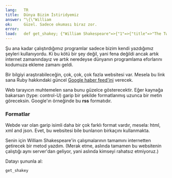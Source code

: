```yaml
---
lang:   TR
title:  Dünya Bizim İstiridyemiz
answer: ^\{\"William
ok:     Güzel. Sadece okuması biraz zor.
error:  
load:   def get_shakey; {"William Shakespeare"=>{"1"=>{"title"=>"The Two Gentlemen of Verona", "finished"=>1591},"2"=>{"title"=>"The Taming of the Shrew", "finished"=>1591},"3"=>{"title"=>"Henry VI, Part 2", "finished"=>1591},"4"=>{"title"=>"Henry VI, Part 3", "finished"=>1591},"5"=>{"title"=>"Henry VI, Part 1", "finished"=>1592},"6"=>{"title"=>"Titus Andronicus", "finished"=>1592},"7"=>{"title"=>"Richard III", "finished"=>1593},"8"=>{"title"=>"Edward III", "finished"=>1593},"9"=>{"title"=>"The Comedy of Errors", "finished"=>1594},"10"=>{"title"=>"Love's Labour's Lost", "finished"=>1595},"11"=>{"title"=>"Love's Labour's Won", "finished"=>1596},"12"=>{"title"=>"Richard II", "finished"=>1595},"13"=>{"title"=>"Romeo and Juliet", "finished"=>1595},"14"=>{"title"=>"A Midsummer Night's Dream", "finished"=>1595},"15"=>{"title"=>"King John", "finished"=>1596},"16"=>{"title"=>"The Merchant of Venice", "finished"=>1597},"17"=>{"title"=>"Henry IV, Part 1", "finished"=>1597},"18"=>{"title"=>"The Merry Wives of Windsor", "finished"=>1597},"19"=>{"title"=>"Henry IV, Part 2", "finished"=>1598},"20"=>{"title"=>"Much Ado About Nothing", "finished"=>1599},"21"=>{"title"=>"Henry V", "finished"=>1599},"22"=>{"title"=>"Julius Caesar", "finished"=>1599},"23"=>{"title"=>"As You Like It", "finished"=>1600},"24"=>{"title"=>"Hamlet", "finished"=>1601},"25"=>{"title"=>"Twelfth Night", "finished"=>1601},"26"=>{"title"=>"Troilus and Cressida", "finished"=>1602},"27"=>{"title"=>"Sir Thomas More", "finished"=>1604},"28"=>{"title"=>"Measure for Measure", "finished"=>1604},"29"=>{"title"=>"Othello", "finished"=>1604},"30"=>{"title"=>"All's Well That Ends Well", "finished"=>1605},"31"=>{"title"=>"King Lear", "finished"=>1606},"32"=>{"title"=>"Timon of Athens", "finished"=>1606},"33"=>{"title"=>"Macbeth", "finished"=>1606},"34"=>{"title"=>"Antony and Cleopatra", "finished"=>1606},"35"=>{"title"=>"Pericles, Prince of Tyre", "finished"=>1608},"36"=>{"title"=>"Coriolanus", "finished"=>1608},"37"=>{"title"=>"The Winter's Tale", "finished"=>1611},"38"=>{"title"=>"Cymbeline", "finished"=>1610},"39"=>{"title"=>"The Tempest", "finished"=>1611},"40"=>{"title"=>"Cardenio", "finished"=>1613},"41"=>{"title"=>"Henry VIII", "finished"=>1613},"42"=>{"title"=>"The Two Noble Kinsmen", "finished"=>1614}}}; end;
---
```


Şu ana kadar çalıştırdığımız programlar sadece bizim kendi yazdığımız şeyleri kullanıyordu.
Ki bu kötü bir şey değil, yani fena değildi ancak artık internet zamanındayız ve artık neredeyse
dünyanın programlama eforlarını kodumuza ekleme zamanı geldi.

Bir bilgiyi araştırabileceğin, çok, çok, çok fazla websitesi var. Mesela
bu link sana Ruby hakkındaki güncel <a href="http://news.google.com/news/section?q=ruby&output=rss" target="_blank">Google haber feed'ini</a> verecek.

Web tarayıcın muhtemelen sana bunu güzelce gösterecektir. Eğer kaynağa bakarsan (type: control-U)
garip bir şekilde formatlanmış uzunca bir metin göreceksin. Google'ın örneğinde bu __rss__ formatıdır.

### Formatlar
Webde var olan garip isimli daha bir çok farklı format vardır, mesela:
html, xml and json. Evet, bu websitesi bile bunlarıon birkaçını kullanmakta.

Senin için William Shakespeare'in çalışmalarının tamamını internetten getirecek bir
metod yazdım.
(Merak etme, aslında tamamen bu websitenin çalıştığı aynı server'dan geliyor, yani
aslında kimseyi rahatsız etmiyoruz.)

Datayı şununla al:

    get_shakey
